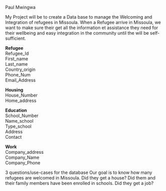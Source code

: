 Paul Mwingwa

My Project will be to create a Data base to manage the Welcoming and Integration of refugees in Missoula.
When a Refugee arrive in Missoula, we want to make sure their get all the information et assistance they need for their wellbeing and easy integration in the community until the will be self-sufficient. 

**Refugee**  
Refugee_Id  
First_name  
Last_name  
Country_origin  
Phone_Num  
Email_Address  

**Housing**  
House_Number  
Home_address  

**Education**  
School_Number  
Name_school  
Type_school  
Address  
Contact  

**Work**  
Company_address  
Company_Name  
Company_Phone      


 3 questions/use-cases for the database
Our goal is to know how many refugees are welcomed in Missoula.
Did they get a house? 
Did them and their family members have been enrolled in schools. 
Did they get a job?

